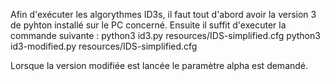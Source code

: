 Afin d'exécuter les algorythmes ID3s, il faut tout d'abord avoir la version 3 de pyhton installé sur le PC concerné.
Ensuite il suffit d'executer la commande suivante :
python3 id3.py resources/IDS-simplified.cfg
python3 id3-modified.py resources/IDS-simplified.cfg

Lorsque la version modifiée est lancée le paramètre alpha est demandé.
